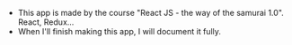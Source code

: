 * This app is made by the course "React JS - the way of the samurai 1.0". React, Redux... 
* When I'll finish making this app, I will document it fully.
